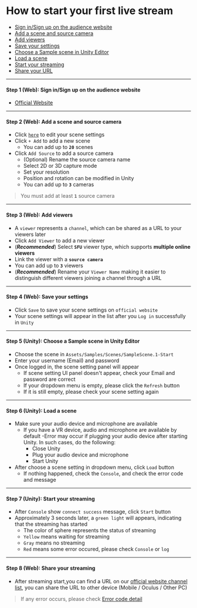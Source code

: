 # How to start your first live stream
- [Sign in/Sign up on the audience website](#step1)
- [Add a scene and source camera](#step2)
- [Add viewers](#step3)
- [Save your settings](#step4)
- [Choose a Sample scene in Unity Editor](#step5)
- [Load a scene](#step6)
- [Start your streaming](#step7)
- [Share your URL](#step8)

****
#### <a name="step1"> Step 1 (Web): Sign in/Sign up on the audience website
- [Official Website](https://www.meta-audience.com/en-us/)
****
  
#### <a name="step2"> Step 2 (Web): Add a scene and source camera
- Click [`here`](https://www.meta-audience.com/en-us/accounts/scenes/) to edit your scene settings
- Click `+ Add` to add a new scene 
    - You can add up to **`20`** scenes
- Click `Add Source` to add a source camera
    - (Optional) Rename the source camera name
    - Select 2D or 3D capture mode
    - Set your resolution
    - Position and rotation can be modified in Unity
    - You can add up to **`3`** cameras
> You must add at least **`1`** source camera

****
#### <a name="step3"> Step 3 (Web): Add viewers
- A `viewer` represents a `channel`, which can be shared as a URL to your viewers later
- Click `Add Viewer` to add a new viewer 
- (***Recommended***) Select **`SFU`** viewer type, which supports **multiple online viewers**
- Link the viewer with a **`source camera`**
- You can add up to **`3`** viewers
- (***Recommended***) Rename your `Viewer Name` making it easier to distinguish different viewers joining a channel through a URL
****  
 #### <a name="step4"> Step 4 (Web): Save your settings
- Click `Save` to save your scene settings on `official website`
- Your scene settings will appear in the list after you `Log in` successfully in `Unity`
**** 
#### <a name="step5"> Step 5 (Unity): Choose a Sample scene in Unity Editor
- Choose the scene in `Assets/Samples/Scenes/SampleScene.1-Start`
- Enter your username (Email) and password
- Once logged in, the scene setting panel will appear
    - If scene setting UI panel doesn't appear, check your Email and password are correct
    - If your dropdown menu is empty, please click the `Refresh` button
    - If it is still empty, please check your scene setting again 
****
#### <a name="step6"> Step 6 (Unity): Load a scene 
- Make sure your audio device and microphone are available
    - If you have a VR device, audio and microphone are available by default
    -Error may occur if plugging your audio device after starting Unity. In such cases, do the following:
      - Close Unity
      - Plug your audio device and microphone
      - Start Unity  
- After choose a scene setting in dropdown menu, click `Load` button
    - If nothing happened, check the `Console`, and check the error code and message
**** 
#### <a name="step7"> Step 7 (Unity): Start your streaming
- After `Console` show `connect success` message, click `Start` button
- Approximately 3 seconds later, a `green light` will appears, indicating that the streaming has started
    - The color of sphere represents the status of streaming
    - `Yellow` means waiting for streaming
    - `Gray` means no streaming
    - `Red` means some error occured, please check `Console` or `log`
****
#### <a name="step8"> Step 8 (Web): Share your streaming
- After streaming start,you can find a URL on our [official website channel list](https://www.meta-audience.com/en-us/accounts/userChannels/), you can share the URL to other device (Mobile / Oculus / Other PC)
> If any error occurs, please check [Error code detail](wiki/Initialization-&-Deinitialization#error-code--message-3)
